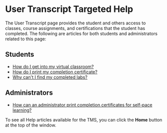 # User Transcript Targeted Help

The User Transcript page provides the student and others access to classes, course assignments, and certifications that the student has completed. The following are articles for both students and administrators related to this page:

## Students

- [How do I get into my virtual classroom?](../end-user-student-faqs/class-self-paced/get-into-virtual-classroom.md)
- [How do I print my completion certificate?](../end-user-student-faqs/class-self-paced/print-completion-certificate.md)
- [Why can't I find my completed labs?](../end-user-student-faqs/labs/access-completed-labs.md)

## Administrators

- [How can an administrator print completion certificates for self-pace learning?](../tms-administrators/self-paced-learning-and-subscriptions/print-completion-certificates-for-self-pace-learning-by-admin.md)

To see all Help articles available for the TMS, you can click the **Home** button at the top of the window.